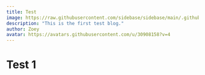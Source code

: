 ```yaml
---
title: Test
image: https://raw.githubusercontent.com/sidebase/sidebase/main/.github/preview/dark_mode.png
description: "This is the first test blog."
author: Zoey
avatar: https://avatars.githubusercontent.com/u/30908158?v=4
---
```


# Test 1
